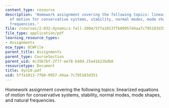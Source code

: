 ```yaml
---
content_type: resource
description: 'Homework assignment covering the following topics: linearized equations
  of motion for conservative systems, stability, normal modes, mode shapes, and natural
  frequencies.'
file: /courses/2-032-dynamics-fall-2004/5ffa10137fb89957d4aa7c795183d351_dyn10.pdf
file_type: application/pdf
learning_resource_types:
- Assignments
ocw_type: OCWFile
parent_title: Assignments
parent_type: CourseSection
parent_uid: 4c35b7bf-2f77-ee78-b40d-25a41622bdb8
resourcetype: Document
title: dyn10.pdf
uid: 5ffa1013-7fb8-9957-d4aa-7c795183d351
---
```

Homework assignment covering the following topics: linearized equations of motion for conservative systems, stability, normal modes, mode shapes, and natural frequencies.

